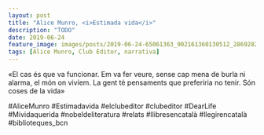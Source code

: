 ```yaml
---
layout: post
title: "Alice Munro, <i>Estimada vida</i>"
description: "TODO"
date: 2019-06-24
feature_image: images/posts/2019-06-24-65061363_902161360130512_2869282314504726867_n_18078641224026443.jpg
tags: [Alice Munro, Club Editor, narrativa]
---
```


«El cas és que va funcionar. Em va fer veure, sense cap mena de burla ni alarma, el món on vivíem. La gent té pensaments que preferiria no tenir. Són coses de la vida»
<!--more-->

#AliceMunro #Estimadavida #elclubeditor #clubeditor #DearLife #Mividaquerida #nobeldeliteratura #relats #llibresencatalà #llegirencatalà #biblioteques_bcn


